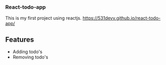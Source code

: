 ### React-todo-app

This is my first project using reactjs.
https://531devv.github.io/react-todo-app/

## Features
- Adding todo's
- Removing todo's
